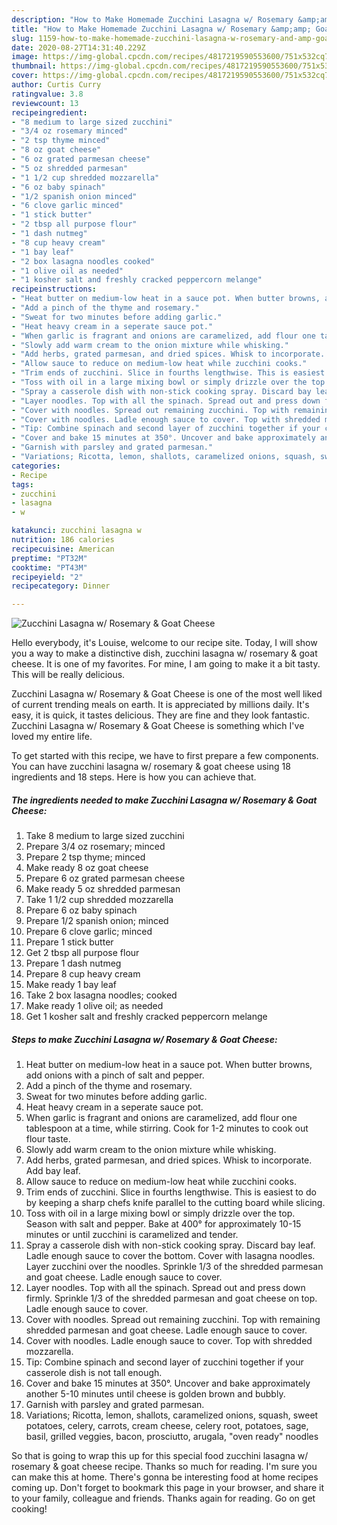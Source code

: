 ```yaml
---
description: "How to Make Homemade Zucchini Lasagna w/ Rosemary &amp;amp; Goat Cheese"
title: "How to Make Homemade Zucchini Lasagna w/ Rosemary &amp;amp; Goat Cheese"
slug: 1159-how-to-make-homemade-zucchini-lasagna-w-rosemary-and-amp-goat-cheese
date: 2020-08-27T14:31:40.229Z
image: https://img-global.cpcdn.com/recipes/4817219590553600/751x532cq70/zucchini-lasagna-w-rosemary-goat-cheese-recipe-main-photo.jpg
thumbnail: https://img-global.cpcdn.com/recipes/4817219590553600/751x532cq70/zucchini-lasagna-w-rosemary-goat-cheese-recipe-main-photo.jpg
cover: https://img-global.cpcdn.com/recipes/4817219590553600/751x532cq70/zucchini-lasagna-w-rosemary-goat-cheese-recipe-main-photo.jpg
author: Curtis Curry
ratingvalue: 3.8
reviewcount: 13
recipeingredient:
- "8 medium to large sized zucchini"
- "3/4 oz rosemary minced"
- "2 tsp thyme minced"
- "8 oz goat cheese"
- "6 oz grated parmesan cheese"
- "5 oz shredded parmesan"
- "1 1/2 cup shredded mozzarella"
- "6 oz baby spinach"
- "1/2 spanish onion minced"
- "6 clove garlic minced"
- "1 stick butter"
- "2 tbsp all purpose flour"
- "1 dash nutmeg"
- "8 cup heavy cream"
- "1 bay leaf"
- "2 box lasagna noodles cooked"
- "1 olive oil as needed"
- "1 kosher salt and freshly cracked peppercorn melange"
recipeinstructions:
- "Heat butter on medium-low heat in a sauce pot. When butter browns, add onions with a pinch of salt and pepper."
- "Add a pinch of the thyme and rosemary."
- "Sweat for two minutes before adding garlic."
- "Heat heavy cream in a seperate sauce pot."
- "When garlic is fragrant and onions are caramelized, add flour one tablespoon at a time, while stirring. Cook for 1-2 minutes to cook out flour taste."
- "Slowly add warm cream to the onion mixture while whisking."
- "Add herbs, grated parmesan, and dried spices. Whisk to incorporate. Add bay leaf."
- "Allow sauce to reduce on medium-low heat while zucchini cooks."
- "Trim ends of zucchini. Slice in fourths lengthwise. This is easiest to do by keeping a sharp chefs knife parallel to the cutting board while slicing."
- "Toss with oil in a large mixing bowl or simply drizzle over the top. Season with salt and pepper. Bake at 400° for approximately 10-15 minutes or until zucchini is caramelized and tender."
- "Spray a casserole dish with non-stick cooking spray. Discard bay leaf. Ladle enough sauce to cover the bottom. Cover with lasagna noodles. Layer zucchini over the noodles. Sprinkle 1/3 of the shredded parmesan and goat cheese. Ladle enough sauce to cover."
- "Layer noodles. Top with all the spinach. Spread out and press down firmly. Sprinkle 1/3 of the shredded parmesan and goat cheese on top. Ladle enough sauce to cover."
- "Cover with noodles. Spread out remaining zucchini. Top with remaining shredded parmesan and goat cheese. Ladle enough sauce to cover."
- "Cover with noodles. Ladle enough sauce to cover. Top with shredded mozzarella."
- "Tip: Combine spinach and second layer of zucchini together if your casserole dish is not tall enough."
- "Cover and bake 15 minutes at 350°. Uncover and bake approximately another 5-10 minutes until cheese is golden brown and bubbly."
- "Garnish with parsley and grated parmesan."
- "Variations; Ricotta, lemon, shallots, caramelized onions, squash, sweet potatoes, celery, carrots, cream cheese, celery root, potatoes, sage, basil, grilled veggies, bacon, prosciutto, arugala, &#34;oven ready&#34; noodles"
categories:
- Recipe
tags:
- zucchini
- lasagna
- w

katakunci: zucchini lasagna w 
nutrition: 186 calories
recipecuisine: American
preptime: "PT32M"
cooktime: "PT43M"
recipeyield: "2"
recipecategory: Dinner

---
```



![Zucchini Lasagna w/ Rosemary &amp; Goat Cheese](https://img-global.cpcdn.com/recipes/4817219590553600/751x532cq70/zucchini-lasagna-w-rosemary-goat-cheese-recipe-main-photo.jpg)

Hello everybody, it's Louise, welcome to our recipe site. Today, I will show you a way to make a distinctive dish, zucchini lasagna w/ rosemary &amp; goat cheese. It is one of my favorites. For mine, I am going to make it a bit tasty. This will be really delicious.

Zucchini Lasagna w/ Rosemary &amp; Goat Cheese is one of the most well liked of current trending meals on earth. It is appreciated by millions daily. It's easy, it is quick, it tastes delicious. They are fine and they look fantastic. Zucchini Lasagna w/ Rosemary &amp; Goat Cheese is something which I've loved my entire life.




To get started with this recipe, we have to first prepare a few components. You can have zucchini lasagna w/ rosemary &amp; goat cheese using 18 ingredients and 18 steps. Here is how you can achieve that.

<!--inarticleads1-->

##### The ingredients needed to make Zucchini Lasagna w/ Rosemary &amp; Goat Cheese:

1. Take 8 medium to large sized zucchini
1. Prepare 3/4 oz rosemary; minced
1. Prepare 2 tsp thyme; minced
1. Make ready 8 oz goat cheese
1. Prepare 6 oz grated parmesan cheese
1. Make ready 5 oz shredded parmesan
1. Take 1 1/2 cup shredded mozzarella
1. Prepare 6 oz baby spinach
1. Prepare 1/2 spanish onion; minced
1. Prepare 6 clove garlic; minced
1. Prepare 1 stick butter
1. Get 2 tbsp all purpose flour
1. Prepare 1 dash nutmeg
1. Prepare 8 cup heavy cream
1. Make ready 1 bay leaf
1. Take 2 box lasagna noodles; cooked
1. Make ready 1 olive oil; as needed
1. Get 1 kosher salt and freshly cracked peppercorn melange




<!--inarticleads2-->

##### Steps to make Zucchini Lasagna w/ Rosemary &amp; Goat Cheese:

1. Heat butter on medium-low heat in a sauce pot. When butter browns, add onions with a pinch of salt and pepper.
1. Add a pinch of the thyme and rosemary.
1. Sweat for two minutes before adding garlic.
1. Heat heavy cream in a seperate sauce pot.
1. When garlic is fragrant and onions are caramelized, add flour one tablespoon at a time, while stirring. Cook for 1-2 minutes to cook out flour taste.
1. Slowly add warm cream to the onion mixture while whisking.
1. Add herbs, grated parmesan, and dried spices. Whisk to incorporate. Add bay leaf.
1. Allow sauce to reduce on medium-low heat while zucchini cooks.
1. Trim ends of zucchini. Slice in fourths lengthwise. This is easiest to do by keeping a sharp chefs knife parallel to the cutting board while slicing.
1. Toss with oil in a large mixing bowl or simply drizzle over the top. Season with salt and pepper. Bake at 400° for approximately 10-15 minutes or until zucchini is caramelized and tender.
1. Spray a casserole dish with non-stick cooking spray. Discard bay leaf. Ladle enough sauce to cover the bottom. Cover with lasagna noodles. Layer zucchini over the noodles. Sprinkle 1/3 of the shredded parmesan and goat cheese. Ladle enough sauce to cover.
1. Layer noodles. Top with all the spinach. Spread out and press down firmly. Sprinkle 1/3 of the shredded parmesan and goat cheese on top. Ladle enough sauce to cover.
1. Cover with noodles. Spread out remaining zucchini. Top with remaining shredded parmesan and goat cheese. Ladle enough sauce to cover.
1. Cover with noodles. Ladle enough sauce to cover. Top with shredded mozzarella.
1. Tip: Combine spinach and second layer of zucchini together if your casserole dish is not tall enough.
1. Cover and bake 15 minutes at 350°. Uncover and bake approximately another 5-10 minutes until cheese is golden brown and bubbly.
1. Garnish with parsley and grated parmesan.
1. Variations; Ricotta, lemon, shallots, caramelized onions, squash, sweet potatoes, celery, carrots, cream cheese, celery root, potatoes, sage, basil, grilled veggies, bacon, prosciutto, arugala, &#34;oven ready&#34; noodles




So that is going to wrap this up for this special food zucchini lasagna w/ rosemary &amp; goat cheese recipe. Thanks so much for reading. I'm sure you can make this at home. There's gonna be interesting food at home recipes coming up. Don't forget to bookmark this page in your browser, and share it to your family, colleague and friends. Thanks again for reading. Go on get cooking!
